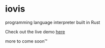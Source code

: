 # iovis
programming language interpreter built in Rust

Check out the live demo [here](https://xirei.moe/iovis/)

more to come soon™